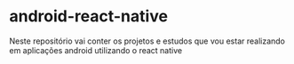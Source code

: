 # android-react-native
Neste repositório vai conter os projetos e estudos que vou estar realizando em aplicações android utilizando o react native

